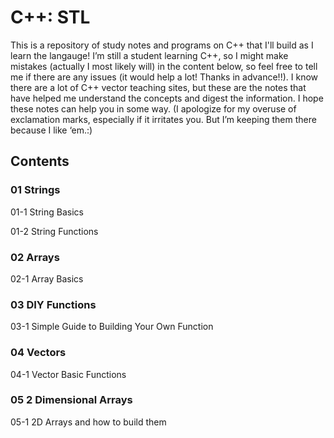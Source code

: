 # C++: STL
This is a repository of study notes and programs on C++ that I'll build as I learn the langauge!
I’m still a student learning C++, so I might make mistakes (actually I most likely will) in the content below, so feel free to tell me if there are any issues (it would help a lot! Thanks in advance!!). I know there are a lot of C++ vector teaching sites, but these are the notes that have helped me understand the concepts and digest the information. I hope these notes can help you in some way.
(I apologize for my overuse of exclamation marks, especially if it irritates you. But I’m keeping them there because I like ‘em.:)

## Contents
### 01 Strings
  01-1 String Basics
  
  01-2 String Functions
### 02 Arrays
  02-1 Array Basics
### 03 DIY Functions
  03-1 Simple Guide to Building Your Own Function
### 04 Vectors
  04-1 Vector Basic Functions
### 05 2 Dimensional Arrays
  05-1 2D Arrays and how to build them
